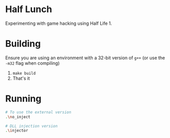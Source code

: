 # Half Lunch

Experimenting with game hacking using Half Life 1.

# Building

Ensure you are using an environment with a 32-bit version of `g++` (or use the `-m32` flag when compiling)

1. `make build`
2. That's it

# Running

```sh
# To use the external version
.\no_inject

# DLL injection version
.\injector
```
